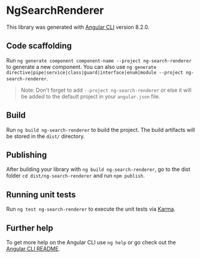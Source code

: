 # NgSearchRenderer

This library was generated with [Angular CLI](https://github.com/angular/angular-cli) version 8.2.0.

## Code scaffolding

Run `ng generate component component-name --project ng-search-renderer` to generate a new component. You can also use `ng generate directive|pipe|service|class|guard|interface|enum|module --project ng-search-renderer`.
> Note: Don't forget to add `--project ng-search-renderer` or else it will be added to the default project in your `angular.json` file. 

## Build

Run `ng build ng-search-renderer` to build the project. The build artifacts will be stored in the `dist/` directory.

## Publishing

After building your library with `ng build ng-search-renderer`, go to the dist folder `cd dist/ng-search-renderer` and run `npm publish`.

## Running unit tests

Run `ng test ng-search-renderer` to execute the unit tests via [Karma](https://karma-runner.github.io).

## Further help

To get more help on the Angular CLI use `ng help` or go check out the [Angular CLI README](https://github.com/angular/angular-cli/blob/master/README.md).
